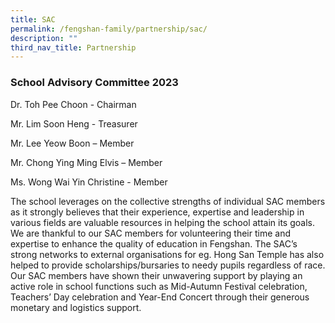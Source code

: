 ```yaml
---
title: SAC
permalink: /fengshan-family/partnership/sac/
description: ""
third_nav_title: Partnership
---
```

### School Advisory Committee 2023

Dr. Toh Pee Choon - Chairman

Mr. Lim Soon Heng - Treasurer

Mr. Lee Yeow Boon – Member

Mr. Chong Ying Ming Elvis – Member

Ms. Wong Wai Yin Christine - Member

The school leverages on the collective strengths of individual SAC members as it strongly believes that their experience, expertise and leadership in various fields are valuable resources in helping the school attain its goals. We are thankful to our SAC members for volunteering their time and expertise to enhance the quality of education in Fengshan. The SAC&rsquo;s strong networks to external organisations for eg. Hong San Temple has also helped to provide scholarships/bursaries to needy pupils regardless of race. Our SAC members have shown their unwavering support by playing an active role in school functions such as Mid-Autumn Festival celebration, Teachers&rsquo; Day celebration and Year-End Concert through their generous monetary and logistics support.

